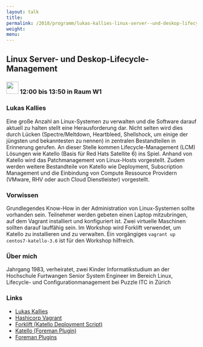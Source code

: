 ```yaml
---
layout: talk
title:
permalink: /2018/programm/lukas-kallies-linux-server--und-deskop-lifecycle-management/
weight:
menu:
---
```

## Linux Server- und Deskop-Lifecycle-Management

### <img height = "32" src="../../../images/workshop.svg"> 12:00 bis 13:50 in Raum W1

### Lukas Kallies

Eine große Anzahl an Linux-Systemen zu verwalten und die Software darauf aktuell zu halten stellt eine Herausforderung dar. Nicht selten wird dies durch Lücken (Spectre/Meltdown, Heartbleed, Shellshock, um einige der jüngsten und bekanntesten zu nennen) in zentralen Bestandteilen in Erinnerung gerufen. An dieser Stelle kommen Lifecycle-Management (LCM) Lösungen wie Katello (Basis für Red Hats Satellite 6) ins Spiel. Anhand von Katello wird das Patchmanagement von Linux-Hosts vorgestellt. Zudem werden weitere Bestandteile von Katello wie Deployment, Subscription Management und die Einbindung von Compute Ressource Providern (VMware, RHV oder auch Cloud Dienstleister) vorgestellt.

### Vorwissen

Grundlegendes Know-How in der Administration von Linux-Systemen sollte vorhanden sein. Teilnehmer werden gebeten einen Laptop mitzubringen, auf dem Vagrant installiert und konfiguriert ist. Zwei virtuelle Maschinen sollten darauf lauffähig sein. Im Workshop wird Forklift verwendet, um Katello zu installieren und zu verwalten. Ein vorgängiges `vagrant up centos7-katello-3.6` ist für den Workshop hilfreich.

### Über mich

Jahrgang 1983, verheiratet, zwei Kinder Informatikstudium an der Hochschule Furtwangen Senior System Engineer im Bereich Linux, Lifecycle- und Configurationmanagement bei Puzzle ITC in Zürich

### Links

- <a href="https://lukex.de/" target="_blank">Lukas Kallies</a>
- <a href="https://www.vagrantup.com/" target="_blank">Hashicorp Vagrant</a>
- <a href="https://github.com/theforeman/forklift/" target="_blank">Forklift (Katello Deployment Script)</a>
- <a href="https://theforeman.org/plugins/katello/" target="_blank">Katello (Foreman Plugin)</a>
- <a href="https://theforeman.org/plugins/" target="_blank">Foreman Plugins</a>